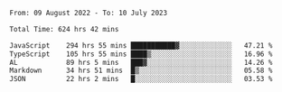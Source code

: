 
<!--START_SECTION:waka-->

```txt
From: 09 August 2022 - To: 10 July 2023

Total Time: 624 hrs 42 mins

JavaScript    294 hrs 55 mins ███████████▓░░░░░░░░░░░░░   47.21 %
TypeScript    105 hrs 55 mins ████▒░░░░░░░░░░░░░░░░░░░░   16.96 %
AL            89 hrs 5 mins   ███▓░░░░░░░░░░░░░░░░░░░░░   14.26 %
Markdown      34 hrs 51 mins  █▒░░░░░░░░░░░░░░░░░░░░░░░   05.58 %
JSON          22 hrs 2 mins   █░░░░░░░░░░░░░░░░░░░░░░░░   03.53 %
```

<!--END_SECTION:waka-->












